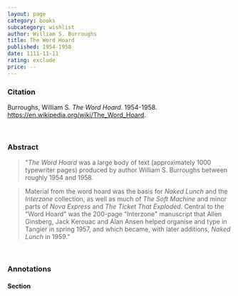 ```yaml
---
layout: page
category: books
subcategory: wishlist
author: William S. Burroughs
title: The Word Hoard
published: 1954-1958
date: 1111-11-11
rating: exclude
price: --
---
```


### Citation

Burroughs, William S. *The Word Hoard.* 1954-1958. <https://en.wikipedia.org/wiki/The_Word_Hoard>.

<br>

### Abstract

> "*The Word Hoard* was a large body of text (approximately 1000 typewriter pages) produced by author William S. Burroughs between roughly 1954 and 1958.

> Material from the word hoard was the basis for *Naked Lunch* and the *Interzone* collection, as well as much of *The Soft Machine* and minor parts of *Nova Express* and *The Ticket That Exploded*. Central to the "Word Hoard" was the 200-page "Interzone" manuscript that Allen Ginsberg, Jack Kerouac and Alan Ansen helped organise and type in Tangier in spring 1957, and which became, with later additions, *Naked Lunch* in 1959."

<br>

### Annotations

#### Section

<br>
